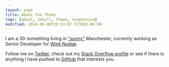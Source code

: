 ```yaml
---
layout: page
title: About the Theme
tags: [about, Jekyll, theme, responsive]
modified: 2014-08-08T20:53:07.573882-04:00
---
```


I am a 30-something living in ["sunny"](http://www.theguardian.com/uk-news/the-northerner/2014/jan/30/how-often-does-it-rain-in-manchester) Manchester, currently working as Senior Developer for [Wink Nudge](http://www.winknudge.co.uk).


Follow me on [Twitter](http://www.twitter.com/_iamdash), check out my [Stack Overflow profile](https://stackoverflow.com/users/102086/) or see if there is anything I have pushed to [GitHub](https://github.com/iamdash) that interests you. 
